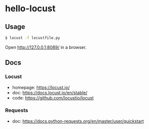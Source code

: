 # hello-locust

## Usage

```sh
$ locust -f locustfile.py
```

Open http://127.0.0.1:8089/ in a browser.

## Docs

### Locust

- homepage: https://locust.io/
- doc: https://docs.locust.io/en/stable/
- code: https://github.com/locustio/locust

### Requests

- doc: https://docs.python-requests.org/en/master/user/quickstart

